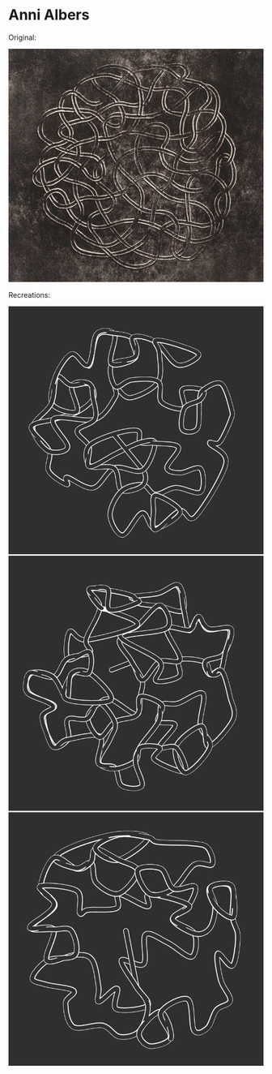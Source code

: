 # Anni Albers

Original:

<img src="pics/orig.jpg" width="600">

Recreations:

<img src="pics/4.png" width="600">

<img src="pics/2.png" width="600">

<img src="pics/1.png" width="600">
